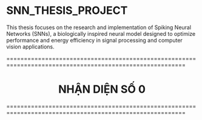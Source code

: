 # SNN_THESIS_PROJECT
This thesis focuses on the research and implementation of Spiking Neural Networks (SNNs), a biologically inspired neural model designed to optimize performance and energy efficiency in signal processing and computer vision applications.

=========================================================================================================
<h1 align="center">NHẬN DIỆN SỐ 0</h1>
=========================================================================================================
